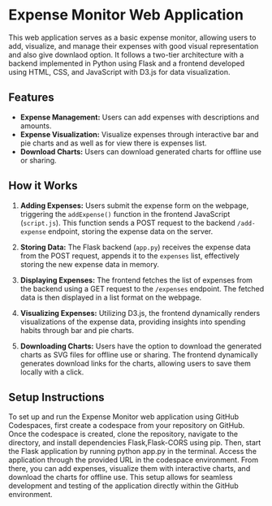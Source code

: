 # Expense Monitor Web Application

This web application serves as a basic expense monitor, allowing users to add, visualize, and manage their expenses with good visual representation and also give  downlaod option. It follows a two-tier architecture with a backend implemented in Python using Flask and a frontend developed using HTML, CSS, and JavaScript with D3.js for data visualization.

## Features

- **Expense Management:** Users can add expenses with descriptions and amounts.
- **Expense Visualization:** Visualize expenses through interactive bar and pie charts and as well as for view there is expenses list.
- **Download Charts:** Users can download generated charts for offline use or sharing.

## How it Works

1. **Adding Expenses:** Users submit the expense form on the webpage, triggering the `addExpense()` function in the frontend JavaScript (`script.js`). This function sends a POST request to the backend `/add-expense` endpoint, storing the expense data on the server.

2. **Storing Data:** The Flask backend (`app.py`) receives the expense data from the POST request, appends it to the `expenses` list, effectively storing the new expense data in memory.

3. **Displaying Expenses:** The frontend fetches the list of expenses from the backend using a GET request to the `/expenses` endpoint. The fetched data is then displayed in a list format on the webpage.

4. **Visualizing Expenses:** Utilizing D3.js, the frontend dynamically renders visualizations of the expense data, providing insights into spending habits through bar and pie charts.

5. **Downloading Charts:** Users have the option to download the generated charts as SVG files for offline use or sharing. The frontend dynamically generates download links for the charts, allowing users to save them locally with a click.



## Setup Instructions

To set up and run the Expense Monitor web application using GitHub Codespaces, first create a codespace from your repository on GitHub. Once the codespace is created, clone the repository, navigate to the directory, and install dependencies Flask,Flask-CORS using pip. Then, start the Flask application by running python app.py in the terminal. Access the application through the provided URL in the codespace environment. From there, you can add expenses, visualize them with interactive charts, and download the charts for offline use. This setup allows for seamless development and testing of the application directly within the GitHub environment.
